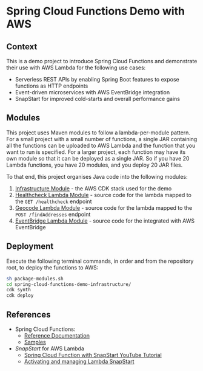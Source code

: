 # Spring Cloud Functions Demo with AWS

## Context

This is a demo project to introduce Spring Cloud Functions and demonstrate their use with AWS Lambda for the following use cases:

- Serverless REST APIs by enabling Spring Boot features to expose functions as HTTP endpoints
- Event-driven microservices with AWS EventBridge integration
- SnapStart for improved cold-starts and overall performance gains

## Modules

This project uses Maven modules to follow a lambda-per-module pattern.
For a small project with a small number of functions, a single JAR containing all the functions can be uploaded to AWS Lambda and the function that you want to run is specified.
For a larger project, each function may have its own module so that it can be deployed as a single JAR. So if you have 20 Lambda functions, you have 20 modules, and you deploy 20 JAR files.

To that end, this project organises Java code into the following modules:

1. [Infrastructure Module](spring-cloud-functions-demo-infrastructure/README.md) - the AWS CDK stack used for the demo
2. [Healthcheck Lambda Module](spring-cloud-functions-healthcheck-lambda/README.md) - source code for the lambda mapped to the `GET /healthcheck` endpoint
3. [Geocode Lambda Module](spring-cloud-functions-geocode-lambda/README.md) - source code for the lambda mapped to the `POST /findAddresses` endpoint
4. [EventBridge Lambda Module](spring-cloud-functions-eventbridge-lambda/README.md) - source code for the integrated with AWS EventBridge

## Deployment

Execute the following terminal commands, in order and from the repository root, to deploy the functions to AWS:

```bash
sh package-modules.sh
cd spring-cloud-functions-demo-infrastructure/
cdk synth
cdk deploy
```

## References

- Spring Cloud Functions:
  - [Reference Documentation](https://docs.spring.io/spring-cloud-function/reference/index.html)
  - [Samples](https://github.com/spring-cloud/spring-cloud-function/tree/main/spring-cloud-function-samples)
- _SnapStart_ for AWS Lambda
  - [Spring Cloud Function with SnapStart YouTube Tutorial](https://www.youtube.com/embed/isS6m6aj_Ak?si=2vo4k1SZIyLX-I4B)
  - [Activating and managing Lambda SnapStart](https://docs.aws.amazon.com/lambda/latest/dg/snapstart-activate.html)
